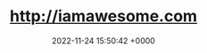 ---
title: "http://iamawesome.com"
link: "http://iamawesome.com"
date: "2022-11-24 15:50:42 +0000"
---